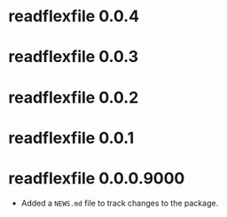 # readflexfile 0.0.4

# readflexfile 0.0.3

# readflexfile 0.0.2

# readflexfile 0.0.1

# readflexfile 0.0.0.9000

* Added a `NEWS.md` file to track changes to the package.
